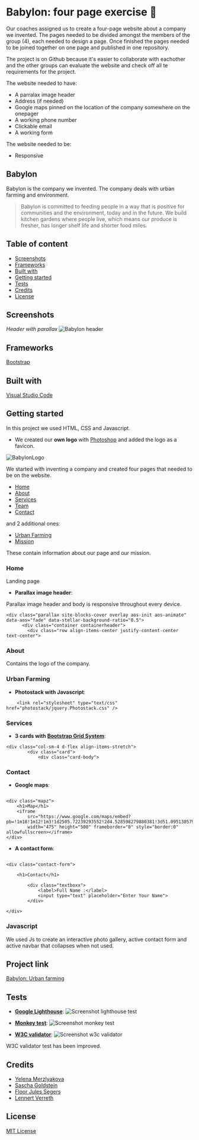 # Babylon: four page exercise :herb:
Our coaches assigned us to create a four-page website about a company we invented. The pages needed to be divided amongst the members of the group (4), each needed to design a page. Once finished the pages needed to be joined together on one page and published in one repository.

The project is on Github because it's easier to collaborate with eachother and the other groups can evaluate the website and check off all te requirements for the project.

The website needed to have:
- A parralax image header
- Address (if needed)
- Google maps pinned on the location of the company somewhere on the onepager
- A working phone number
- Clickable email
- A working form

The website needed to be: 
- Responsive

## Babylon
Babylon is the company we invented. The company deals with urban farming and environment.

> Babylon is committed to feeding people in a way that is positive for communities and the environment, today and in the future. We build kitchen gardens where people live, which means our produce is fresher, has longer shelf life and shorter food miles.



## Table of content
* [Screenshots](#screenshots)
* [Frameworks](#frameworks)
* [Built with](#built-with)
* [Getting started](#getting-started)
* [Tests](#tests)
* [Credits](#contribution)
* [License](#license)


## Screenshots

*Header with parallax*
![Babylon header](https://user-images.githubusercontent.com/49682756/57920961-8d28bf80-789c-11e9-811e-193c1342cc66.png)



## Frameworks
[Bootstrap](https://getbootstrap.com)

## Built with
[Visual Studio Code](https://code.visualstudio.com/)

## Getting started
In this project we used HTML, CSS and Javascript.


- We created our **own logo** with [Photoshop](https://www.photoshop.com/) and added the logo as a favicon.

![BabylonLogo](https://user-images.githubusercontent.com/49682756/57852815-7b83e100-77e4-11e9-9ccf-eea69d3c3745.jpg)

We started with inventing a company and created four pages that needed to be on the website. 
* [Home](#home)
* [About](#about)
* [Services](#services)
* [Team](#team)
* [Contact](#contact)

and 2 additional ones:

* [Urban Farming](#urbanfarming)
* [Mission](#mission)

These contain information about our page and our mission.

### Home 

Landing page


- **Parallax image header**:

Parallax image header and body is responsive throughout every device.

```
<div class="parallax site-blocks-cover overlay aos-init aos-animate" data-aos="fade" data-stellar-background-ratio="0.5">
      <div class="container containerheader">
        <div class="row align-items-center justify-content-center text-center">
```

### About 

Contains the logo of the company.

### Urban Farming


- **Photostack with Javascript**:
```
    <link rel="stylesheet" type="text/css" href="photostack/jquery.Photostack.css" />

```


### Services

- **3 cards with [Bootstrap Grid System](https://getbootstrap.com/docs/4.0/layout/grid/)**:

```
<div class="col-sm-4 d-flex align-items-stretch">
        <div class="card">
            <div class="card-body">

```


### Contact

- **Google maps**:
```

<div class="mapz">
    <h1>Map</h1>
    <iframe
        src="https://www.google.com/maps/embed?pb=!1m18!1m12!1m3!1d2505.72239293552!2d4.528598279880381!3d51.095130579669565!2m3!1f0!2f0!3f0!3m2!1i1024!2i768!4f13.1!3m3!1m2!1s0x47c3fb4c700fda05%3A0x2d9875aeba3f244!2sZijpstraat+14%2C+2570+Duffel!5e0!3m2!1snl!2sbe!4v1557997352090!5m2!1snl!2sbe"
        width="475" height="500" frameborder="0" style="border:0" allowfullscreen></iframe>
</div>

```

- **A contact form**:
```

<div class="contact-form">

    <h1>Contact</h1>

        <div class="textboxx">
            <label>Full Name :</label>
            <input type="text" placeholder="Enter Your Name">
        </div>

</div>
```
### Javascript

We used Js to create an interactive photo gallery, active contact form and active navbar that collapses when not used. 

## Project link

[Babylon: Urban farming](https://yelenamerzlyakova.github.io/Babylon/)


## Tests
- **[Google Lighthouse](https://developers.google.com/web/tools/lighthouse/#devtools)**:
![Screenshot lighthouse test](https://user-images.githubusercontent.com/49682756/57934386-e81fde00-78bf-11e9-8002-d2381c9374af.png)



- **[Monkey test](https://monkeytest.it/)**:
![Screenshot monkey test](https://user-images.githubusercontent.com/49682756/57934439-084f9d00-78c0-11e9-8731-4820767cefe4.png)




- **[W3C validator](https://validator.w3.org/)**:
![Screenshot w3c validator](https://user-images.githubusercontent.com/49682756/57934541-392fd200-78c0-11e9-8c39-48580f5d3530.png)

W3C validator test has been improved. 


## Credits
* [Yelena Merzlyakova](https://github.com/YelenaMerzlyakova)
* [Sascha Goldstein](https://github.com/SaschaGoldstein)
* [Floor Jules Segers](https://github.com/FloorJulesSegers)
* [Lennert Verreth](https://github.com/LennertVerreth)



## License
[MIT License](https://github.com/YelenaMerzlyakova/Babylon/blob/master/License.txt)
